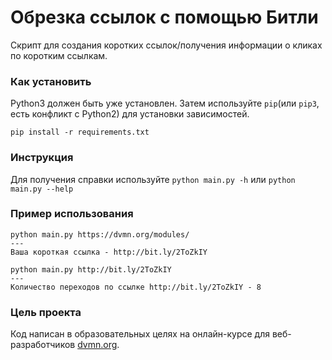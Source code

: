 # Обрезка ссылок с помощью Битли

Скрипт для создания коротких ссылок/получения информации о кликах по коротким ссылкам.

### Как установить
Python3 должен быть уже установлен. Затем используйте `pip`(или `pip3`, есть конфликт с Python2) для установки зависимостей.

`pip install -r requirements.txt`

### Инструкция
Для получения справки используйте `python main.py -h` или `python main.py --help`

### Пример использования

```
python main.py https://dvmn.org/modules/
---
Ваша короткая ссылка - http://bit.ly/2ToZkIY
```
```
python main.py http://bit.ly/2ToZkIY
---
Количество переходов по ссылке http://bit.ly/2ToZkIY - 8
```

### Цель проекта

Код написан в образовательных целях на онлайн-курсе для веб-разработчиков [dvmn.org]('https://dvmn.org/').
